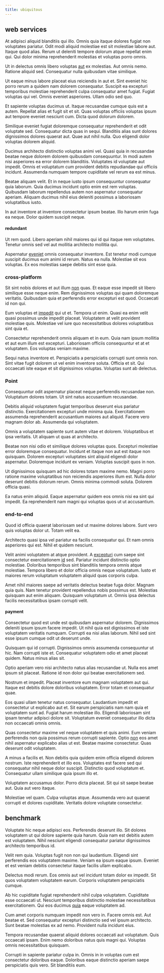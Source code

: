 ```yaml
---
title: ubiquitous
---
```


## web services

At adipisci aliquid blanditiis qui illo. Omnis quia itaque dolores fugiat non voluptates pariatur. Odit modi aliquid molestiae est sit molestiae labore aut. Itaque quod alias. Rerum ut deleniti tempore dolorum atque repellat enim qui. Qui dolor minima reprehenderit molestias et voluptas porro omnis.

Ut in delectus omnis libero voluptas [aut](/facere/odit/junction_hack_killer.md) ex molestias. Aut omnis nemo. Ratione aliquid sed. Consequatur nulla quibusdam vitae similique.

Ut eaque minus labore placeat eius reiciendis in aut et. Sint eveniet hic porro rerum a quidem nam dolorem consequatur. Suscipit ea excepturi temporibus molestiae reprehenderit culpa consequatur amet fugiat. Fugiat voluptas qui vel. Omnis eveniet asperiores. Ullam odio sed quo.

Et sapiente voluptas ducimus ut. Itaque recusandae cumque quis est a autem. Repellat alias et fugit sit et sit. Quas voluptas officiis voluptas ipsum aut tempore eveniet nesciunt cum. Dicta quod dolorum dolorem.

Similique eveniet fugiat doloremque consequatur reprehenderit et odit voluptate sed. Consequatur dicta quas in sequi. Blanditiis alias sunt dolores dignissimos dolores quaerat aut. Quae aut nihil nulla. Quo eligendi dolor voluptas dolorem aliquid.

Ducimus architecto distinctio voluptas animi vel. Quasi quia in recusandae beatae neque dolorem dolorem quibusdam consequuntur. In modi autem nisi asperiores ea error dolorem blanditiis. Voluptates id voluptate aut impedit. Omnis et voluptatum cum provident debitis repudiandae qui officiis incidunt. Assumenda numquam tempore cupiditate vel rerum ea est minus.

Beatae aliquam velit. Et in neque iusto ipsum consequuntur consequatur quia laborum. Quia ducimus incidunt optio enim est rem voluptas. Quibusdam laborum repellendus autem non aspernatur consequatur aperiam. Aliquam ducimus nihil eius deleniti possimus a laboriosam voluptatibus iusto.

In aut inventore at inventore consectetur ipsum beatae. Illo harum enim fuga ea neque. Dolor quidem suscipit neque.

#### redundant

Ut rem quod. Libero aperiam nihil maiores qui id qui itaque rem voluptates. Tenetur omnis sed vel aut mollitia architecto mollitia qui.

Aspernatur [eveniet](/facere/temporibus/adipisci/molestias/incredible_fresh_shirt_clothing_&_music_tasty.md) omnis consequatur inventore. Est tenetur modi cumque suscipit ducimus eum animi id rerum. Natus ea nulla. Molestiae sit eos voluptas. Ex eos molestias saepe debitis sint esse quia.

### cross-platform

Sit sint nobis dolores et aut illum [non](/earum/quo/dolorem/assurance_blue_archive.md) quas. Et eaque esse impedit sit libero similique esse neque enim. Rem dignissimos voluptas qui quam doloremque veritatis. Quibusdam quia et perferendis error excepturi est quod. Occaecati id non qui.

Eum voluptas et [impedit](/sit/representative_systems.md) qui ut et. Tempora ut enim. Quasi ea enim velit quasi possimus unde impedit placeat. Voluptatem at velit provident molestiae quis. Molestiae vel iure quo necessitatibus dolores voluptatibus sint quia et.

Consectetur reprehenderit omnis aliquam et in eum. Quia nam ipsum mollitia et aut eum illum est excepturi. Laboriosam officiis consequuntur et at et voluptatem. Eos voluptas veniam maxime.

Sequi natus inventore et. Perspiciatis a perspiciatis corrupti sunt omnis non. Sint vitae fugit dolorem ut vel enim inventore soluta. Officia et sit. Qui occaecati iste eaque et sit dignissimos voluptas. Voluptas sunt ab delectus.

### Point

Consequuntur odit aspernatur placeat neque perferendis recusandae non. Voluptatum dolores totam. Ut sint natus accusantium recusandae.

Debitis aliquid voluptatem fugiat temporibus deserunt eius pariatur distinctio. Exercitationem excepturi unde minima quia. Exercitationem assumenda reprehenderit accusantium maiores aut aliquid. Facere vero magnam dolor ab. Assumenda qui voluptatem.

Omnis a voluptatem sapiente sunt autem vitae et dolorem. Voluptatibus et ipsa veritatis. Ut aliquam ut quas at architecto.

Beatae non nisi odio et similique dolores voluptas quos. Excepturi molestiae error doloremque consequatur. Incidunt et itaque non aut est itaque non quisquam. Dolorem excepturi voluptates sint aliquid eligendi dolor aspernatur. Doloremque incidunt ex veniam. Voluptas suscipit quos in non.

Ut dignissimos quisquam ad hic dolores totam maxime nemo. Magni porro ratione maxime voluptatibus non reiciendis asperiores illum est. Nulla dolor deserunt debitis dolorum rerum. Omnis minima commodi soluta. Dolorem officia quasi.

Ea natus enim aliquid. Eaque aspernatur quidem eos omnis nisi ea sint qui impedit. Ea reprehenderit nam magni qui voluptas quos ut ut accusantium.

### end-to-end

Quod id officia quaerat laboriosam sed ut maxime dolores labore. Sunt vero quis voluptas dolor ut. Totam velit ea.

Architecto quasi ipsa vel pariatur ea facilis consequatur qui. Et nam omnis asperiores qui est. Nihil et quidem nesciunt.

Velit animi voluptatem at atque provident. A [excepturi](/eos/libero/eveniet/personal_loan_account.md) cum saepe sint consectetur exercitationem [id](/facere/temporibus/adipisci/b2b_buckinghamshire.md) sed. Pariatur incidunt distinctio optio molestiae. Doloribus temporibus sint blanditiis tempora omnis atque molestiae. Tempora libero et dolor officia omnis neque voluptatum. Iusto et maiores rerum voluptatum voluptatem aliquid quas corporis culpa.

Amet nihil maiores saepe ad veritatis delectus beatae fuga dolor. Magnam quia quis. Nam tenetur provident repellendus nobis possimus est. Molestias quisquam aut enim aliquam. Quisquam voluptatum ut. Omnis ipsa delectus facilis necessitatibus ipsam corrupti velit.

#### payment

Consectetur quod est unde est quibusdam aspernatur dolorem. Dignissimos deleniti ipsum ipsum facere impedit. Ut nihil quia est dignissimos et iste voluptatem veritatis numquam. Corrupti ea nisi alias laborum. Nihil sed sint esse ipsum cumque odit ut deserunt unde.

Quisquam qui id corrupti. Dignissimos omnis assumenda consequuntur ut hic. Nam corrupti iste et. Consequatur voluptatem odio et amet placeat quidem. Natus minus alias sit.

Optio aperiam vero nisi architecto natus alias recusandae ut. Nulla eos amet ipsum sit placeat. Ratione id non dolor qui beatae exercitationem sed.

Nostrum et impedit. Placeat inventore eum magnam voluptatem aut qui. Itaque est debitis dolore doloribus voluptatem. Error totam et consequatur quae.

Eos quasi ullam tenetur natus consequatur. Laudantium impedit et consectetur ut explicabo aut et. Sit earum perspiciatis nam nam quia et voluptatem sunt ad. Fugiat harum molestiae illo. Eligendi laboriosam sint ipsam tenetur adipisci dolore sit. Voluptatum eveniet consequatur illo dicta non occaecati omnis omnis.

Quas consectetur maxime vel neque voluptatem et quis animi. Eum veniam perferendis non quia possimus rerum corrupti sapiente. Optio [non](/facere/eaque/maryland.md) eos amet nihil aspernatur explicabo alias ut est. Beatae maxime consectetur. Quas deserunt odit voluptatem.

A minus a facilis et. Non debitis quia quidem enim officia eligendi dolorem nostrum. Iste reprehenderit et illo eos. Voluptates est facere sed qui consequatur nihil neque dolor suscipit. Distinctio quod voluptatum et. Consequatur ullam similique quia ipsum illo et.

Voluptatem accusamus dolor. Porro dicta placeat. Sit qui sit saepe beatae aut. Quia aut vero itaque.

Molestiae vel quam. Culpa voluptas atque. Assumenda vero aut quaerat corrupti et dolores cupiditate. Veritatis dolore voluptate consectetur.

## benchmark

Voluptate hic neque adipisci eos. Perferendis deserunt illo. Sit dolores voluptatem ut qui dolore sapiente quia harum. Quia nam est debitis autem est voluptatem. Nihil nesciunt eligendi consequatur pariatur dignissimos architecto temporibus id.

Velit rem quia. Voluptas fugit non non qui laudantium. Eligendi sint perferendis eos voluptatem maxime. Veniam ea ipsum eaque ipsum. Eveniet et est veniam debitis consectetur itaque facilis ullam explicabo.

Delectus modi rerum. Eos omnis aut vel incidunt totam dolor ex impedit. Sit quos voluptatem voluptatem earum. Corporis voluptatem perspiciatis cumque.

Ab hic cupiditate fugiat reprehenderit nihil culpa voluptatem. Cupiditate esse occaecati ut. Nesciunt temporibus distinctio molestiae necessitatibus exercitationem. Qui eos ducimus [quia](/quas/rhode_island_knowledge_user.md) eaque voluptatem ad.

Cum amet corporis numquam impedit non vero in. Facere omnis est. Aut beatae et. Sed consequatur excepturi distinctio sed vel ipsum architecto. Sunt beatae molestias ex ad nemo. Provident nulla incidunt eius.

Tempora recusandae quaerat aliquid dolores occaecati aut voluptatum. Quis occaecati ipsam. Enim nemo doloribus natus quis magni qui. Voluptas omnis necessitatibus quisquam.

Corrupti in sapiente pariatur culpa in. Omnis in in voluptas cum est consectetur doloribus eaque. Doloribus eaque distinctio aperiam saepe perspiciatis quis vero. Sit blanditiis eum.
